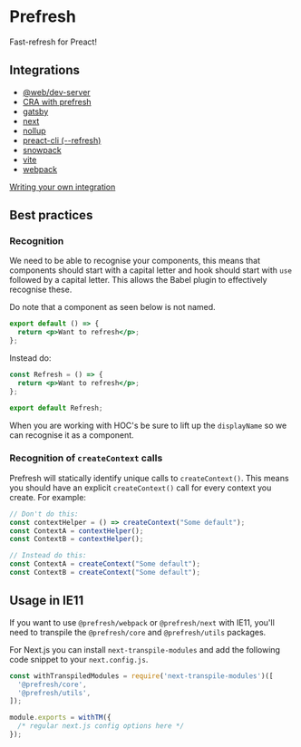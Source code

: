 # Prefresh

Fast-refresh for Preact!

## Integrations

- [@web/dev-server](https://github.com/preactjs/prefresh/tree/main/packages/web-dev-server)
- [CRA with prefresh](https://github.com/jeremy-coleman/prefresh-cra)
- [gatsby](https://www.gatsbyjs.org/packages/gatsby-plugin-preact/)
- [next](https://github.com/preactjs/prefresh/tree/main/packages/next)
- [nollup](https://github.com/preactjs/prefresh/tree/main/packages/nollup)
- [preact-cli (--refresh)](https://github.com/preactjs/preact-cli#preact-watch)
- [snowpack](https://github.com/preactjs/prefresh/tree/main/packages/snowpack)
- [vite](https://github.com/preactjs/prefresh/tree/main/packages/vite)
- [webpack](https://github.com/preactjs/prefresh/tree/main/packages/webpack)

[Writing your own integration](https://dev.to/jovidecroock/prefresh-fast-refresh-for-preact-26kg)

## Best practices

### Recognition

We need to be able to recognise your components, this means that components should
start with a capital letter and hook should start with `use` followed by a capital letter.
This allows the Babel plugin to effectively recognise these.

Do note that a component as seen below is not named.

```jsx
export default () => {
  return <p>Want to refresh</p>;
};
```

Instead do:

```jsx
const Refresh = () => {
  return <p>Want to refresh</p>;
};

export default Refresh;
```

When you are working with HOC's be sure to lift up the `displayName` so we can
recognise it as a component.


### Recognition of `createContext` calls

Prefresh will statically identify unique calls to `createContext()`.  This means you should have an explicit `createContext()` call for every context you create.  For example:

```js
// Don't do this:
const contextHelper = () => createContext("Some default");
const ContextA = contextHelper();
const ContextB = contextHelper();

// Instead do this:
const ContextA = createContext("Some default");
const ContextB = createContext("Some default");
```

## Usage in IE11

If you want to use `@prefresh/webpack` or `@prefresh/next` with IE11, you'll need to transpile the `@prefresh/core` and `@prefresh/utils` packages.

For Next.js you can install `next-transpile-modules` and add the following code snippet to your `next.config.js`.

```js
const withTranspiledModules = require('next-transpile-modules')([
  '@prefresh/core',
  '@prefresh/utils',
]);

module.exports = withTM({
  /* regular next.js config options here */
});
```
